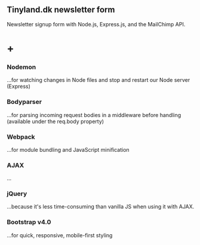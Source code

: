 ## Tinyland.dk newsletter form
Newsletter signup form with Node.js, Express.js, and the MailChimp API.

# + 

### Nodemon
...for watching changes in Node files and stop and restart our Node server (Express)

### Bodyparser
...for parsing incoming request bodies in a middleware before handling (available under the req.body property)

### Webpack
...for module bundling and JavaScript minification

### AJAX
...

### jQuery
...because it's less time-consuming than vanilla JS when using it with AJAX.


### Bootstrap v4.0
...for quick, responsive, mobile-first styling